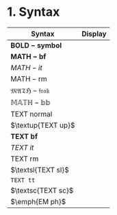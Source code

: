 # 1. Syntax

|Syntax|Display|
|-|-|
|$`\boldsymbol{BOLD-symbol}`$||
|$\mathbf{MATH-bf}$||
|$\mathit{MATH-it}$||
|$\mathrm{MATH-rm}$||
|$\mathfrak{MATH-frak}$||
|$\mathbb{MATH-bb}$||
|$\text{TEXT normal}$||
|$\textup{TEXT up}$||
|$\textbf{TEXT bf}$||
|$\textit{TEXT it}$||
|$\textrm{TEXT rm}$||
|$\textsl{TEXT sl}$||
|$\texttt{TEXT tt}$||
|$\textsc{TEXT sc}$||
|$\emph{EM ph}$||


